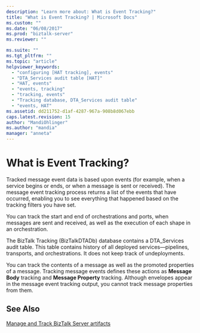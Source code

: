 ```yaml
---
description: "Learn more about: What is Event Tracking?"
title: "What is Event Tracking? | Microsoft Docs"
ms.custom: ""
ms.date: "06/08/2017"
ms.prod: "biztalk-server"
ms.reviewer: ""

ms.suite: ""
ms.tgt_pltfrm: ""
ms.topic: "article"
helpviewer_keywords: 
  - "configuring [HAT tracking], events"
  - "DTA_Services audit table [HAT]"
  - "HAT, events"
  - "events, tracking"
  - "tracking, events"
  - "Tracking database, DTA_Services audit table"
  - "events, HAT"
ms.assetid: dd211752-d1af-4287-967a-908b8d067ebb
caps.latest.revision: 15
author: "MandiOhlinger"
ms.author: "mandia"
manager: "anneta"
---
```

# What is Event Tracking?
Tracked message event data is based upon events (for example, when a service begins or ends, or when a message is sent or received). The message event tracking process returns a list of the events that have occurred, enabling you to see everything that happened based on the tracking filters you have set.  
  
 You can track the start and end of orchestrations and ports, when messages are sent and received, as well as the execution of each shape in an orchestration.  
  
 The BizTalk Tracking (BizTalkDTADb) database contains a DTA_Services audit table. This table contains history of all deployed services—pipelines, transports, and orchestrations. It does not keep track of undeployments.  
  
 You can track the contents of a message as well as the promoted properties of a message. Tracking message events defines these actions as **Message Body** tracking and **Message Property** tracking. Although envelopes appear in the message event tracking output, you cannot track message properties from them.  
  
## See Also  
 [Manage and Track BizTalk Server artifacts](managing-artifacts.md)
